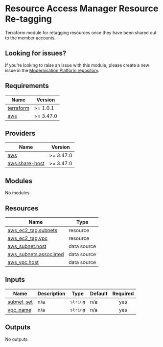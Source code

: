 # Resource Access Manager Resource Re-tagging

Terraform module for retagging resources once they have been shared out to the member accounts.

## Looking for issues?
If you're looking to raise an issue with this module, please create a new issue in the [Modernisation Platform repository](https://github.com/ministryofjustice/modernisation-platform/issues).

<!-- BEGIN_TF_DOCS -->
## Requirements

| Name | Version |
|------|---------|
| <a name="requirement_terraform"></a> [terraform](#requirement\_terraform) | >= 1.0.1 |
| <a name="requirement_aws"></a> [aws](#requirement\_aws) | >= 3.47.0 |

## Providers

| Name | Version |
|------|---------|
| <a name="provider_aws"></a> [aws](#provider\_aws) | >= 3.47.0 |
| <a name="provider_aws.share-host"></a> [aws.share-host](#provider\_aws.share-host) | >= 3.47.0 |

## Modules

No modules.

## Resources

| Name | Type |
|------|------|
| [aws_ec2_tag.subnets](https://registry.terraform.io/providers/hashicorp/aws/latest/docs/resources/ec2_tag) | resource |
| [aws_ec2_tag.vpc](https://registry.terraform.io/providers/hashicorp/aws/latest/docs/resources/ec2_tag) | resource |
| [aws_subnet.host](https://registry.terraform.io/providers/hashicorp/aws/latest/docs/data-sources/subnet) | data source |
| [aws_subnets.associated](https://registry.terraform.io/providers/hashicorp/aws/latest/docs/data-sources/subnets) | data source |
| [aws_vpc.host](https://registry.terraform.io/providers/hashicorp/aws/latest/docs/data-sources/vpc) | data source |

## Inputs

| Name | Description | Type | Default | Required |
|------|-------------|------|---------|:--------:|
| <a name="input_subnet_set"></a> [subnet\_set](#input\_subnet\_set) | n/a | `string` | n/a | yes |
| <a name="input_vpc_name"></a> [vpc\_name](#input\_vpc\_name) | n/a | `string` | n/a | yes |

## Outputs

No outputs.
<!-- END_TF_DOCS -->